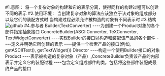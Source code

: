 #1.意图：
将一个复杂对象的构建和它的表示分离，使得同样的构建过程可以创建不同的表示
#2.使用环境：
当创建复杂对象的算法应该独立于该对象的组成部分以及它们的装配方式时
    当构建过程必须允许被构造的对象有不同表示时
#3.结构
![github](https://github.com/IceDcap/Gof-DesignPatterns/blob/tree/master/uml/Builder.JPG "Builder")
#4.参与者
    Builder(TextConverter)
        ----为创建一个Product对象的各个部件指定抽象接口
    ConcreteBuilder(ASCIIConverter, TeXConverter, TextWidgetConverter)
        ----实现Builder的接口以构造和装配该产品的各个部件
        ----定义并明确它所创建的表示
        ----提供一个检索产品的接口(例如, getASCIIText(), getTextWidget())
    Director
        ----构造一个使用Builder接口的对象
    Product
        ----表示被构造的复杂对象（产品）,ConcreteBuilder负责该产品的内部表示并定义它的装配过程
        ----包含定义组成部件的类，包括将这些部件装配成最终产品的接口